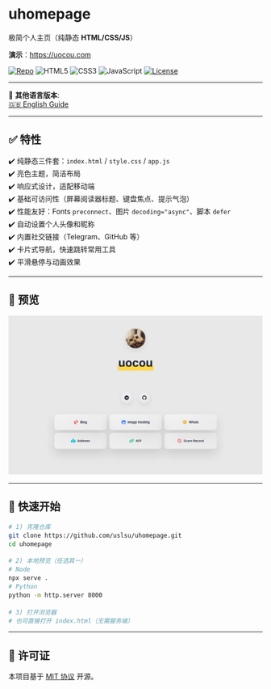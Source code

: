 # uhomepage

极简个人主页（纯静态 **HTML/CSS/JS**）

**演示**：https://uocou.com

<p>
  <a href="https://github.com/uslsu/uhomepage"><img src="https://img.shields.io/badge/GitHub-uslsu/uhomepage-24292e?logo=github&labelColor=181717&logoColor=white" alt="Repo"></a>
  <img src="https://img.shields.io/badge/HTML5-E34F26?logo=html5&logoColor=white" alt="HTML5">
  <img src="https://img.shields.io/badge/CSS3-1572B6?logo=css3&logoColor=white" alt="CSS3">
  <img src="https://img.shields.io/badge/JavaScript-F7DF1E?logo=javascript&logoColor=black" alt="JavaScript">
  <a href="./LICENSE"><img src="https://img.shields.io/badge/License-MIT-blue.svg" alt="License"></a>
</p>

---

📖 **其他语言版本**:  
[🇬🇧 English Guide](./README.md)

---

## ✅ 特性

✔️ 纯静态三件套：`index.html` / `style.css` / `app.js`  
✔️ 亮色主题，简洁布局  
✔️ 响应式设计，适配移动端  
✔️ 基础可访问性（屏幕阅读器标题、键盘焦点、提示气泡）  
✔️ 性能友好：Fonts `preconnect`、图片 `decoding="async"`、脚本 `defer`  
✔️ 自动设置个人头像和昵称  
✔️ 内置社交链接（Telegram、GitHub 等）  
✔️ 卡片式导航，快速跳转常用工具  
✔️ 平滑悬停与动画效果  

---

## 🔎 预览
![预览图](/preview.png)

---

## 🚀 快速开始

```bash
# 1) 克隆仓库
git clone https://github.com/uslsu/uhomepage.git
cd uhomepage

# 2) 本地预览（任选其一）
# Node
npx serve .
# Python
python -m http.server 8000

# 3) 打开浏览器
# 也可直接打开 index.html（无需服务端）
```

---

## 📜 许可证
本项目基于 [MIT 协议](./LICENSE) 开源。
